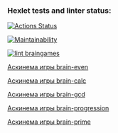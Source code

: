 ### Hexlet tests and linter status:

[![Actions Status](https://github.com/arflit/frontend-project-lvl1/workflows/hexlet-check/badge.svg)](https://github.com/arflit/frontend-project-lvl1/actions)

[![Maintainability](https://api.codeclimate.com/v1/badges/10ed0769149d4a59dea4/maintainability)](https://codeclimate.com/github/arflit/frontend-project-lvl1/maintainability)

[![lint braingames](https://github.com/arflit/frontend-project-lvl1/actions/workflows/first_flow.yml/badge.svg)](https://github.com/arflit/frontend-project-lvl1/actions/workflows/first_flow.yml)

[Аскинема игры brain-even](https://asciinema.org/a/ryonLrTAnFMIBfL8M6jXnBGWH)

[Аскинема игры brain-calc](https://asciinema.org/a/AuROiktxuH64ucsh1b9tJHCM7)

[Аскинема игры brain-gcd](https://asciinema.org/a/I518bsLbzpEbrSVQQzVPCaL7d)

[Аскинема игры brain-progression](https://asciinema.org/a/9UpWUnfzLz1YPZCrIRdRJJqKX)

[Аскинема игры brain-prime](https://asciinema.org/a/7lousWi5ymXvM4T09UfcUDwg3)
